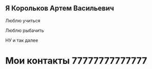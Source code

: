 ## Я Корольков Артем Васильевич ##
Люблю учиться

Люблю рыбачить

НУ и так далее




# Мои контакты 77777777777777 #
